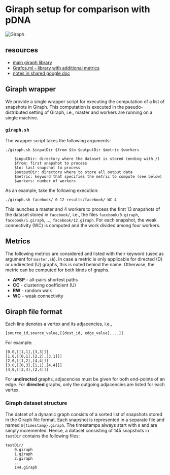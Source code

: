 # Giraph setup for comparison with pDNA

![Giraph](http://giraph.apache.org/images/ApacheGiraph.svg)

## resources
- [main giraph library](http://giraph.apache.org)
- [Grafos.ml - library with additional metrics](http://grafos.ml)
- [notes in shared google doc](https://docs.google.com/document/d/1ExQdbXTfUajLFlUbskjyPkSXLIgQ5-q44Xm1oCcV428/edit?ts=56e7fbbb)

## Giraph wrapper

We provide a single wrapper script for executing the computation of a list of snapshots in Giraph.
This computation is executed in the pseudo-distributed setting of Giraph, i.e., master and workers are running on a single machine.

### `giraph.sh`

The wrapper script takes the following arguments:

	./giraph.sh $inputDir $from $to $outputDir $metric $workers

		$inputDir: directory where the dataset is stored (ending with /)
		$from: first snapshot to process
		$to: last snapshot to process
		$outputDir: directory where to store all output data
		$metric: keyword that specifies the metric to compute (see below)
		$workers: number of workers

As an example, take the following execution:

	./giraph.sh facebook/ 0 12 results/facebook/ WC 4

This launches a master and 4 workers to process the first 13 snapshots of the dataset stored in `facebook/`, i.e., the files `facebook/0.giraph`, `facebook/1.giraph`, ..., `facebook/12.giraph`.
For each snapshot, the weak connectivity (WC) is computed and the work divided among four workers.



## Metrics

The following metrics are considered and listed with their keyword (used as argument for `master.sh`).
In case a metric is only applicable for directed (D) or undirected (U) graphs, this is noted behind the name.
Otherwise, the metric can be computed for both kinds of graphs.

- **APSP** - all-pairs shortest paths
- **CC** - clustering coefficient (U)
- **RW** - random walk
- **WC** - weak connectivity

## Giraph file format
Each line denotes a vertex and its adjacencies, i.e.,

	[source_id,source_value,[[dest_id, edge_value],...]]

For example:

	[0,0,[[1,1],[3,3]]]
	[1,0,[[0,1],[2,2],[3,1]]]
	[2,0,[[1,2],[4,4]]]
	[3,0,[[0,3],[1,1],[4,4]]]
	[4,0,[[3,4],[2,4]]]

For **undirected** graphs, adjacencies must be given for both end-points of an edge.
For **directed** graphs, only the outgoing adjacencies are listed for each vertex.

### Giraph dataset structure
The datset of a dynamic graph consists of a sorted list of snapshots stored in the Giraph file format.
Each snapshot is represented in a separate file and named `${timestamp}.giraph`.
The timestamps always start with `0` and are simply incremented.
Hence, a dataset consisting of 145 snapshots in `testDir` contains the following files:

	testDir/
		0.giraph
		1.giraph
		2.giraph
		...
		144.giraph